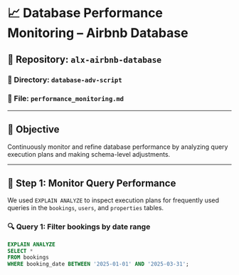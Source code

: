 # 📈 Database Performance Monitoring – Airbnb Database

## 📁 Repository: `alx-airbnb-database`
### 📂 Directory: `database-adv-script`
### 📄 File: `performance_monitoring.md`

---

## 🎯 Objective

Continuously monitor and refine database performance by analyzing query execution plans and making schema-level adjustments.

---

## 🧪 Step 1: Monitor Query Performance

We used `EXPLAIN ANALYZE` to inspect execution plans for frequently used queries in the `bookings`, `users`, and `properties` tables.

### 🔍 Query 1: Filter bookings by date range
```sql
EXPLAIN ANALYZE
SELECT * 
FROM bookings 
WHERE booking_date BETWEEN '2025-01-01' AND '2025-03-31';
